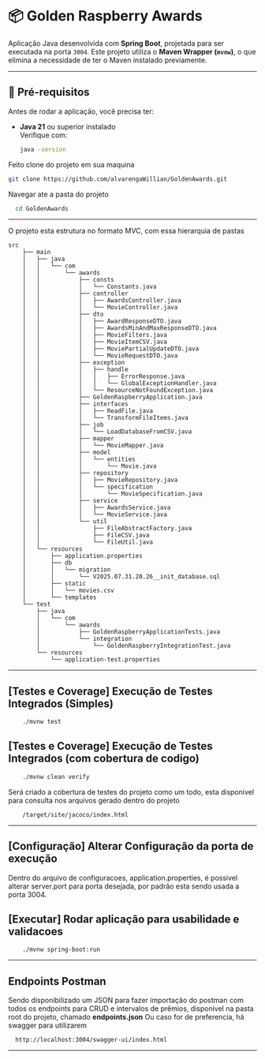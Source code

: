 # 📦 Golden Raspberry Awards

Aplicação Java desenvolvida com **Spring Boot**, projetada para ser executada na porta `3004`. Este projeto utiliza o **Maven Wrapper (`mvnw`)**, o que elimina a necessidade de ter o Maven instalado previamente.

---

## 🚀 Pré-requisitos

Antes de rodar a aplicação, você precisa ter:

- **Java 21** ou superior instalado  
  Verifique com:
  ```bash
  java -version
  ```
  
Feito clone do projeto em sua maquina

```bash
git clone https://github.com/alvarengaWillian/GoldenAwards.git
```

Navegar ate a pasta do projeto
```bash
  cd GoldenAwards
```

---

O projeto esta estrutura no formato MVC, com essa hierarquia de pastas

```
src
    ├── main
    │   ├── java
    │   │   └── com
    │   │       └── awards
    │   │           ├── consts
    │   │           │   └── Constants.java
    │   │           ├── controller
    │   │           │   ├── AwardsController.java
    │   │           │   └── MovieController.java
    │   │           ├── dto
    │   │           │   ├── AwardResponseDTO.java
    │   │           │   ├── AwardsMinAndMaxResponseDTO.java
    │   │           │   ├── MovieFilters.java
    │   │           │   ├── MovieItemCSV.java
    │   │           │   ├── MoviePartialUpdateDTO.java
    │   │           │   └── MovieRequestDTO.java
    │   │           ├── exception
    │   │           │   ├── handle
    │   │           │   │   ├── ErrorResponse.java
    │   │           │   │   └── GlobalExceptionHandler.java
    │   │           │   └── ResourceNotFoundException.java
    │   │           ├── GoldenRaspberryApplication.java
    │   │           ├── interfaces
    │   │           │   ├── ReadFile.java
    │   │           │   └── TransformFileItems.java
    │   │           ├── job
    │   │           │   └── LoadDatabaseFromCSV.java
    │   │           ├── mapper
    │   │           │   └── MovieMapper.java
    │   │           ├── model
    │   │           │   └── entities
    │   │           │       └── Movie.java
    │   │           ├── repository
    │   │           │   ├── MovieRepository.java
    │   │           │   └── specification
    │   │           │       └── MovieSpecification.java
    │   │           ├── service
    │   │           │   ├── AwardsService.java
    │   │           │   └── MovieService.java
    │   │           └── util
    │   │               ├── FileAbstractFactory.java
    │   │               ├── FileCSV.java
    │   │               └── FileUtil.java
    │   └── resources
    │       ├── application.properties
    │       ├── db
    │       │   └── migration
    │       │       └── V2025.07.31.20.26__init_database.sql
    │       ├── static
    │       │   └── movies.csv
    │       └── templates
    └── test
        ├── java
        │   └── com
        │       └── awards
        │           ├── GoldenRaspberryApplicationTests.java
        │           └── integration
        │               └── GoldenRaspberryIntegrationTest.java
        └── resources
            └── application-test.properties
```
---

## [Testes e Coverage]  Execução de Testes Integrados (Simples)
```bash
    ./mvnw test
```

## [Testes e Coverage]  Execução de Testes Integrados (com cobertura de codigo)
```bash
    ./mvnw clean verify
```
Será criado a cobertura de testes do projeto como um todo, esta disponivel para consulta nos arquivos gerado dentro do projeto
```
    /target/site/jacoco/index.html
```

---
## [Configuração] Alterar Configuração da porta de execução
Dentro do arquivo de configuracoes, application.properties, é possivel alterar server.port para porta desejada, por padrão esta sendo usada a porta 3004.

## [Executar] Rodar aplicação para usabilidade e validacoes
```
    ./mvnw spring-boot:run
```

---

## Endpoints Postman
Sendo disponibilizado um JSON para fazer importação do postman com todos os endpoints para CRUD e intervalos de prêmios, disponivel na pasta root do projeto, chamado **endpoints.json**
Ou caso for de preferencia, há swagger para utilizarem
```
  http://localhost:3004/swagger-ui/index.html
```

---

